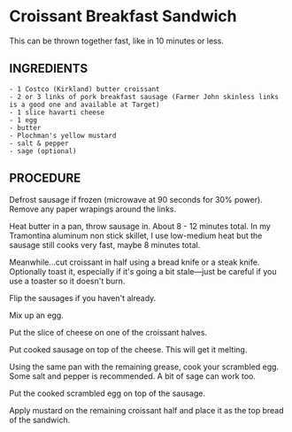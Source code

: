 # Croissant Breakfast Sandwich

This can be thrown together fast, like in 10 minutes or less.

## INGREDIENTS
    - 1 Costco (Kirkland) butter croissant  
    - 2 or 3 links of pork breakfast sausage (Farmer John skinless links is a good one and available at Target)
    - 1 slice havarti cheese  
    - 1 egg  
    - butter
    - Plochman's yellow mustard  
    - salt & pepper  
    - sage (optional)  
    
## PROCEDURE

Defrost sausage if frozen (microwave at 90 seconds for 30% power). Remove any paper wrapings around the links.
    
Heat butter in a pan, throw sausage in. About 8 - 12 minutes total. In my Tramontina aluminum non stick skillet, I use low-medium heat but the sausage still cooks very fast, maybe 8 minutes total.  

Meanwhile…cut croissant in half using a bread knife or a steak knife. Optionally toast it, especially if it's going a bit stale—just be careful if you use a toaster so it doesn't burn.  

Flip the sausages if you haven't already.

Mix up an egg.

Put the slice of cheese on one of the croissant halves.  

Put cooked sausage on top of the cheese. This will get it melting.  

Using the same pan with the remaining grease, cook your scrambled egg. Some salt and pepper is recommended. A bit of sage can work too.  

Put the cooked scrambled egg on top of the sausage.   

Apply mustard on the remaining croissant half and place it as the top bread of the sandwich.  